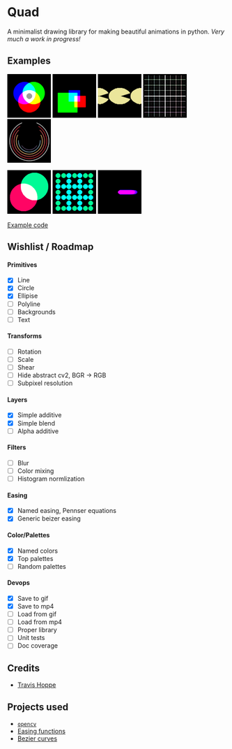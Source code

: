 # Quad
A minimalist drawing library for making beautiful animations in python.
_Very much a work in progress!_

## Examples

![](examples/simple_circles.png)
![](examples/simple_rectangle.png)
![](examples/simple_ellipses.png)
![](examples/simple_lines.png)
![](examples/teyleen_982.png)

![](examples/moving_circles.gif)
![](examples/checkerboard.gif)
![](examples/timer.gif)

[Example code](generate_demos.py)

## Wishlist / Roadmap

#### Primitives 
+ [x] Line
+ [x] Circle
+ [x] Ellipise
+ [ ] Polyline
+ [ ] Backgrounds
+ [ ] Text

#### Transforms
+ [ ] Rotation
+ [ ] Scale
+ [ ] Shear
+ [ ] Hide abstract cv2, BGR -> RGB
+ [ ] Subpixel resolution

#### Layers
+ [x] Simple additive
+ [x] Simple blend
+ [ ] Alpha additive

#### Filters
+ [ ] Blur
+ [ ] Color mixing
+ [ ] Histogram normlization

#### Easing
+ [x] Named easing, Pennser equations
+ [x] Generic beizer easing

#### Color/Palettes
+ [x] Named colors
+ [x] Top palettes
+ [ ] Random palettes

#### Devops
+ [x] Save to gif
+ [x] Save to mp4 
+ [ ] Load from gif
+ [ ] Load from mp4
+ [ ] Proper library
+ [ ] Unit tests
+ [ ] Doc coverage

## Credits

+ [Travis Hoppe](https://twitter.com/metasemantic?lang=en)

## Projects used 

+ [`opencv`](https://opencv.org/)
+ [Easing functions](https://github.com/semitable/easing-functions)
+ [Bezier curves](https://github.com/reptillicus/Bezier)
